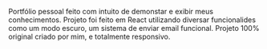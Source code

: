 Portfólio pessoal feito com intuito de demonstar e exibir meus conhecimentos.
Projeto foi feito em React utilizando diversar funcionalides como um modo escuro, um sistema de enviar email funcional.
Projeto 100% original criado por mim, e totalmente responsivo.
